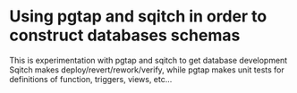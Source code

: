 # Using pgtap and sqitch in order to construct databases schemas

This is experimentation with pgtap and sqitch to get database development
Sqitch makes deploy/revert/rework/verify, while pgtap makes unit tests for
definitions of function, triggers, views, etc...

